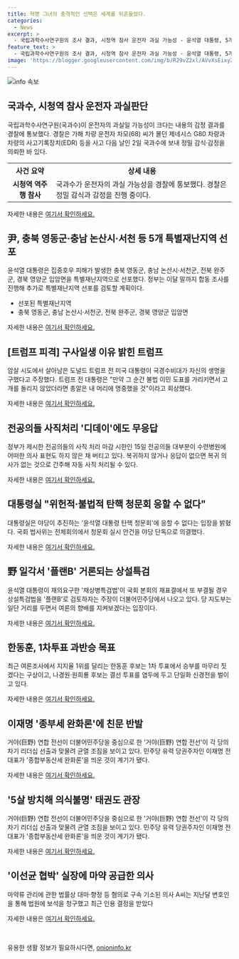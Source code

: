 ```yaml
---
title: 혁명 그녀의 충격적인 선택은 세계를 뒤흔들었다.
categories:
  - News
excerpt: >
  - 국립과학수사연구원의 조사 결과, 시청역 참사 운전자 과실 가능성 - 윤석열 대통령, 5개 특별재난지역 선포 - 도널드 트럼프 전 대통령, 암살 시도 후 국경수비대 칭찬 발언 - 전공의들 대부분, 사직 처리 마감일에 무응답 - 대통령실, 윤석열 대통령 탄핵 청문회 응하겠다는 입장 밝히지 않아 - 여당 플랜B 상설특검 검토 주장 - 국민의힘 당권 레이스, 한동훈 후보 1차투표 과반승 목표 - 이재명 전 대통령, 종부세 완화 주장으로 친문 반발 - 5살 어린이 학대 혐의 태권도 관장, 다른 어린이에 대한 학대 피소 - 이선균씨를 협박한 유흥업소 실장에 마약 공급한 의사, 석방
feature_text: >
  - 국립과학수사연구원의 조사 결과, 시청역 참사 운전자 과실 가능성 - 윤석열 대통령, 5개 특별재난지역 선포 - 도널드 트럼프 전 대통령, 암살 시도 후 국경수비대 칭찬 발언 - 전공의들 대부분, 사직 처리 마감일에 무응답 - 대통령실, 윤석열 대통령 탄핵 청문회 응하겠다는 입장 밝히지 않아 - 여당 플랜B 상설특검 검토 주장 - 국민의힘 당권 레이스, 한동훈 후보 1차투표 과반승 목표 - 이재명 전 대통령, 종부세 완화 주장으로 친문 반발 - 5살 어린이 학대 혐의 태권도 관장, 다른 어린이에 대한 학대 피소 - 이선균씨를 협박한 유흥업소 실장에 마약 공급한 의사, 석방
image: 'https://blogger.googleusercontent.com/img/b/R29vZ2xl/AVvXsEixyZcFfHzMRdzZMjFBmAUKJYCLCGyLL1o632UiGVXcaFdKo_bkvkuCioo0uUKlGfBVcT3P84aROyZIXSBEx3Aw5nCQ3pTgDom1WDC4m8eifvWiAmWEEVb4x6G_l8C0QH225ldMjyaFvpxGEBGNO37VmDTDMHGhJPq73UglMfDca1-0aw/s1600/blogspot.png'
---
```


<p><img src="https://blogger.googleusercontent.com/img/b/R29vZ2xl/AVvXsEixyZcFfHzMRdzZMjFBmAUKJYCLCGyLL1o632UiGVXcaFdKo_bkvkuCioo0uUKlGfBVcT3P84aROyZIXSBEx3Aw5nCQ3pTgDom1WDC4m8eifvWiAmWEEVb4x6G_l8C0QH225ldMjyaFvpxGEBGNO37VmDTDMHGhJPq73UglMfDca1-0aw/s1600/blogspot.png" alt="info 속보" /></p>

<h2 data-ke-size="size26">국과수, 시청역 참사 운전자 과실판단</h2>

<p data-ke-size="size16">국립과학수사연구원(국과수)이 운전자의 과실일 가능성이 크다는 내용의 감정 결과를 경찰에 통보했다. 경찰은 가해 차량 운전자 차모(68) 씨가 몰던 제네시스 G80 차량과 차량의 사고기록장치(EDR) 등을 사고 다음 날인 2일 국과수에 보내 정밀 감식·감정을 의뢰한 바 있다.</p>

<table>
  <tr>
    <th>사건 요약</th>
    <th>상세 내용</th>
  </tr>
  <tr>
    <td style="text-align: center; height: 17px;"><b>시청역 역주행 참사</b></td>
    <td>국과수가 운전자의 과실 가능성을 경찰에 통보했다. 경찰은 정밀 감식과 감정을 진행 중이다.</td>
  </tr>
</table>

<p data-ke-size="size16">자세한 내용은 <a href="https://www.yna.co.kr/view/AKR20240715071700004">여기서 확인하세요.</a></p>

<h2 data-ke-size="size26">尹, 충북 영동군·충남 논산시·서천 등 5개 특별재난지역 선포</h2>

<p data-ke-size="size16">윤석열 대통령은 집중호우 피해가 발생한 충북 영동군, 충남 논산시·서천군, 전북 완주군, 경북 영양군 입암면을 특별재난지역으로 선포했다. 정부는 이달 말까지 합동 조사를 진행해 추가로 특별재난지역 선포를 검토할 계획이다.</p>

<ul>
  <li>선포된 특별재난지역</li>
  <li>충북 영동군, 충남 논산시·서천군, 전북 완주군, 경북 영양군 입암면</li>
</ul>

<p data-ke-size="size16">자세한 내용은 <a href="https://www.yna.co.kr/view/AKR20240715079751001">여기서 확인하세요.</a></p>

<h2 data-ke-size="size26">[트럼프 피격] 구사일생 이유 밝힌 트럼프</h2>

<p data-ke-size="size16">암살 시도에서 살아남은 도널드 트럼프 전 미국 대통령이 국경수비대가 자신의 생명을 구했다고 주장했다. 트럼프 전 대통령은 "만약 그 순간 불법 이민 도표를 가리키면서 고개를 돌리지 않았더라면 총알은 내 머리에 명중했을 것"이라고 회상했다.</p>

<p data-ke-size="size16">자세한 내용은 <a href="https://www.yna.co.kr/view/AKR20240715048600009">여기서 확인하세요.</a></p>

<h2 data-ke-size="size26">전공의들 사직처리 '디데이'에도 무응답</h2>

<p data-ke-size="size16">정부가 제시한 전공의들의 사직 처리 마감 시한인 15일 전공의들 대부분이 수련병원에 어떠한 의사 표현도 하지 않은 채 버티고 있다. 복귀하지 않거나 응답이 없으면 복귀 의사가 없는 것으로 간주해 자동 사직 처리될 수 있다.</p>

<p data-ke-size="size16">자세한 내용은 <a href="https://www.yna.co.kr/view/AKR20240715068500530">여기서 확인하세요.</a></p>

<h2 data-ke-size="size26">대통령실 "위헌적·불법적 탄핵 청문회 응할 수 없다"</h2>

<p data-ke-size="size16">대통령실은 야당이 추진하는 '윤석열 대통령 탄핵 청문회'에 응할 수 없다는 입장을 밝혔다. 국회 법사위는 전체회의에서 청문회 실시 안건을 야당 단독으로 의결했다.</p>

<p data-ke-size="size16">자세한 내용은 <a href="https://www.yna.co.kr/view/AKR20240715070000001">여기서 확인하세요.</a></p>

<h2 data-ke-size="size26">野 일각서 '플랜B' 거론되는 상설특검</h2>

<p data-ke-size="size16">윤석열 대통령이 재의요구한 '채상병특검법'이 국회 본회의 재표결에서 또 부결될 경우 상설특검법을 '플랜B'로 검토하자는 주장이 더불어민주당에서 나오고 있다. 당 지도부는 일단 거리를 두면서 여론의 향배를 지켜보겠다는 입장이다.</p>

<p data-ke-size="size16">자세한 내용은 <a href="https://www.yna.co.kr/view/AKR20240715074300001">여기서 확인하세요.</a></p>

<h2 data-ke-size="size26">한동훈, 1차투표 과반승 목표</h2>

<p data-ke-size="size16">최근 여론조사에서 지지율 1위를 달리는 한동훈 후보는 1차 투표에서 승부를 마무리 짓겠다는 구상이고, 나경원·원희룡 후보는 결선 투표를 염두에 두고 단일화 신경전을 벌이고 있다.</p>

<p data-ke-size="size16">자세한 내용은 <a href="https://www.yna.co.kr/view/AKR20240715061200001">여기서 확인하세요.</a></p>

<h2 data-ke-size="size26">이재명 '종부세 완화론'에 친문 반발</h2>

<p data-ke-size="size16">거야(巨野) 연합 전선이 더불어민주당을 중심으로 한 '거야(巨野) 연합 전선'이 각 당의 차기 리더십 선출과 맞물려 균열 조짐을 보이고 있다. 민주당 유력 당권주자인 이재명 전 대표가 '종합부동산세 완화론'을 띄운 것이 계기가 됐다.</p>

<p data-ke-size="size16">자세한 내용은 <a href="https://www.yna.co.kr/view/AKR20240715063000001">여기서 확인하세요.</a></p>

<h2 data-ke-size="size26">'5살 방치해 의식불명' 태권도 관장</h2>

<p data-ke-size="size16">거야(巨野) 연합 전선이 더불어민주당을 중심으로 한 '거야(巨野) 연합 전선'이 각 당의 차기 리더십 선출과 맞물려 균열 조짐을 보이고 있다. 민주당 유력 당권주자인 이재명 전 대표가 '종합부동산세 완화론'을 띄운 것이 계기가 됐다.</p>

<p data-ke-size="size16">자세한 내용은 <a href="https://www.yna.co.kr/view/AKR20240715066900060">여기서 확인하세요.</a></p>

<h2 data-ke-size="size26">'이선균 협박' 실장에 마약 공급한 의사</h2>

<p data-ke-size="size16">마약류 관리에 관한 법률상 대마·향정 등 혐의로 구속 기소된 의사 A씨는 지난달 변호인을 통해 법원에 보석을 청구했고 최근 인용 결정을 받았다</p>

<p data-ke-size="size16">자세한 내용은 <a href="https://www.yna.co.kr/view/AKR20240715057400065">여기서 확인하세요.</a></p>

<p data-ke-size="size16">&nbsp;</p>
유용한 생활 정보가 필요하시다면, <a href="https://onioninfo.kr" rel="dofollow">onioninfo.kr</a>


